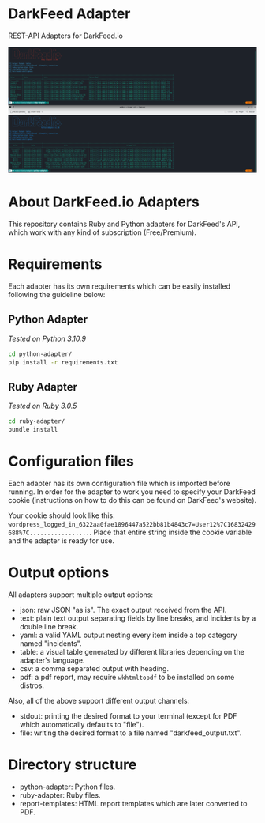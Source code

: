 # DarkFeed Adapter
REST-API Adapters for DarkFeed.io




![Screenshot](Example.png)



# About DarkFeed.io Adapters

This repository contains Ruby and Python adapters for DarkFeed's API, which work with any kind of subscription (Free/Premium).

# Requirements

Each adapter has its own requirements which can be easily installed following the guideline below:

## Python Adapter
*Tested on Python 3.10.9*

```bash
cd python-adapter/
pip install -r requirements.txt
```

## Ruby Adapter
*Tested on Ruby 3.0.5*

```bash
cd ruby-adapter/
bundle install
```

# Configuration files

Each adapter has its own configuration file which is imported before running. In order for the adapter to work you need to specify your DarkFeed cookie (instructions on how to do this can be found on DarkFeed's website). 

Your cookie should look like this: `wordpress_logged_in_6322aa0fae1896447a522bb81b4843c7=User12%7C16832429688%7C.................`. Place that entire string inside the cookie variable and the adapter is ready for use.

# Output options

All adapters support multiple output options:

- json: raw JSON "as is". The exact output received from the API.
- text: plain text output separating fields by line breaks, and incidents by a double line break.
- yaml: a valid YAML output nesting every item inside a top category named "incidents".
- table: a visual table generated by different libraries depending on the adapter's language.
- csv: a comma separated output with heading.
- pdf: a pdf report, may require `wkhtmltopdf` to be installed on some distros.

Also, all of the above support different output channels:

- stdout: printing the desired format to your terminal (except for PDF which automatically defaults to "file").
- file: writing the desired format to a file named "darkfeed_output.txt".

# Directory structure

- python-adapter: Python files.
- ruby-adapter: Ruby files.
- report-templates: HTML report templates which are later converted to PDF.
